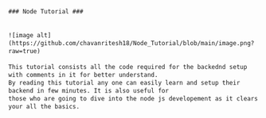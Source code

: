     ### Node Tutorial ###
 
    
    ![image alt](https://github.com/chavanritesh18/Node_Tutorial/blob/main/image.png?raw=true)

    This tutorial consists all the code required for the backednd setup with comments in it for better understand.
    By reading this tutorial any one can easily learn and setup their backend in few minutes. It is also useful for 
    those who are going to dive into the node js developement as it clears your all the basics.
